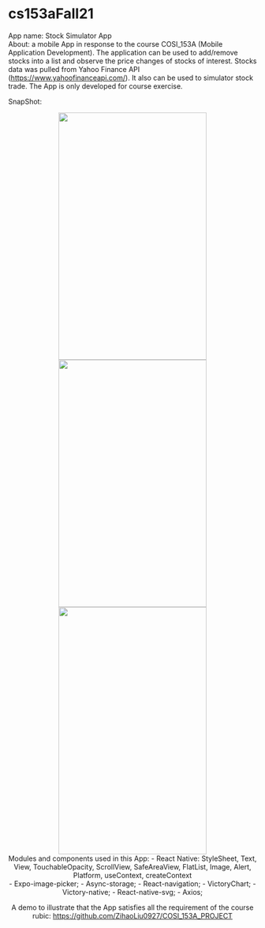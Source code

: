 # cs153aFall21
App name: Stock Simulator App <br/>
About: a mobile App in response to the course COSI_153A (Mobile Application Development). The application can be used to add/remove stocks into a list and observe the price changes of stocks of interest. Stocks data was pulled from Yahoo Finance API (https://www.yahoofinanceapi.com/). It also can be used to simulator stock trade. The App is only developed for course exercise. <br/>

SnapShot:
<div align="center">
  <img width = "300" height = "500" src = "https://user-images.githubusercontent.com/66043240/144551976-5d306e07-4d35-4a2b-aed6-2ad6066bdc70.jpg" />
</dib>
<div align="center">
  <img width = "300" height = "500" src = "https://user-images.githubusercontent.com/66043240/144552018-b2989e02-3bd4-4ec8-b24b-6ce1e007763c.jpg" />
</dib>
<div align="center">
  <img width = "300" height = "500" src = "https://user-images.githubusercontent.com/66043240/144552038-9bb019be-90cc-428f-a99c-2d8f0f77778f.jpg" />
</dib>

<br/>
Modules and components used in this App:
- React Native: StyleSheet, Text, View, TouchableOpacity, ScrollView, SafeAreaView, FlatList, Image, Alert, Platform, useContext, createContext <br/>
- Expo-image-picker; 
- Async-storage; 
- React-navigation;
- VictoryChart; 
- Victory-native;  
- React-native-svg; 
- Axios; 

A demo to illustrate that the App satisfies all the requirement of the course rubic: 
https://github.com/ZihaoLiu0927/COSI_153A_PROJECT
